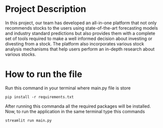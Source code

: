 # Project Description
In this project, our team has developed an all-in-one platform that not only recommends stocks to the users using state-of-the-art forecasting models and industry standard predictions but also provides them with a complete set of tools required to make a well informed decision about investing or divesting from a stock. The platform also incorporates various stock analysis mechanisms that help users perform an in-depth research about various stocks.

# How to run the file

Run this command in your terminal where main.py file is store

```
pip install -r requirements.txt
```
After running this commanda all the required packages will be installed. Now, to run the application in the same terminal type this commands

```
streamlit run main.py
```
